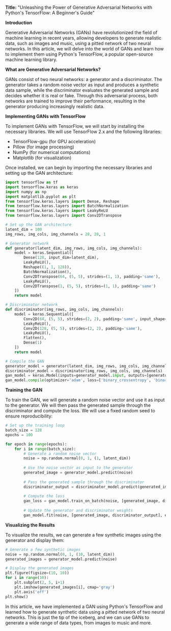 **Title:** "Unleashing the Power of Generative Adversarial Networks with Python's TensorFlow: A Beginner's Guide"

**Introduction**

Generative Adversarial Networks (GANs) have revolutionized the field of machine learning in recent years, allowing developers to generate realistic data, such as images and music, using a pitted network of two neural networks. In this article, we will delve into the world of GANs and learn how to implement them using Python's TensorFlow, a popular open-source machine learning library.

**What are Generative Adversarial Networks?**

GANs consist of two neural networks: a generator and a discriminator. The generator takes a random noise vector as input and produces a synthetic data sample, while the discriminator evaluates the generated sample and decides whether it is real or fake. Through this adversarial process, both networks are trained to improve their performance, resulting in the generator producing increasingly realistic data.

**Implementing GANs with TensorFlow**

To implement GANs with TensorFlow, we will start by installing the necessary libraries. We will use TensorFlow 2.x and the following libraries:

* TensorFlow-gpu (for GPU acceleration)
* Pillow (for image processing)
* NumPy (for numerical computations)
* Matplotlib (for visualization)

Once installed, we can begin by importing the necessary libraries and setting up the GAN architecture:
```python
import tensorflow as tf
import tensorflow.keras as keras
import numpy as np
import matplotlib.pyplot as plt
from tensorflow.keras.layers import Dense, Reshape
from tensorflow.keras.layers import BatchNormalization
from tensorflow.keras.layers import LeakyReLU
from tensorflow.keras.layers import Conv2DTranspose

# Set up the GAN architecture
latent_dim = 100
img_rows, img_cols, img_channels = 28, 28, 1

# Generator network
def generator(latent_dim, img_rows, img_cols, img_channels):
    model = keras.Sequential([
        Dense(128, input_dim=latent_dim),
        LeakyReLU(),
        Reshape((1, 1, 128)),
        BatchNormalization(),
        Conv2DTranspose(64, (5, 5), strides=(1, 1), padding='same'),
        LeakyReLU(),
        Conv2DTranspose(1, (5, 5), strides=(1, 1), padding='same')
    ])
    return model

# Discriminator network
def discriminator(img_rows, img_cols, img_channels):
    model = keras.Sequential([
        Conv2D(64, (5, 5), strides=(2, 2), padding='same', input_shape=(img_rows, img_cols, img_channels)),
        LeakyReLU(),
        Conv2D(128, (5, 5), strides=(2, 2), padding='same'),
        LeakyReLU(),
        Flatten(),
        Dense(1)
    ])
    return model

# Compile the GAN
generator_model = generator(latent_dim, img_rows, img_cols, img_channels)
discriminator_model = discriminator(img_rows, img_cols, img_channels)
gan_model = keras.Model(inputs=generator_model.input, outputs=[generator_model.output, discriminator_model.output])
gan_model.compile(optimizer='adam', loss=['binary_crossentropy', 'binary_crossentropy'])
```
**Training the GAN**

To train the GAN, we will generate a random noise vector and use it as input to the generator. We will then pass the generated sample through the discriminator and compute the loss. We will use a fixed random seed to ensure reproducibility:
```python
# Set up the training loop
batch_size = 128
epochs = 100

for epoch in range(epochs):
    for i in range(batch_size):
        # Generate a random noise vector
        noise = np.random.normal(0, 1, (1, latent_dim))
        
        # Use the noise vector as input to the generator
        generated_image = generator_model.predict(noise)
        
        # Pass the generated sample through the discriminator
        discriminator_output = discriminator_model.predict(generated_image)
        
        # Compute the loss
        gan_loss = gan_model.train_on_batch(noise, [generated_image, discriminator_output])
        
        # Update the generator and discriminator weights
        gan_model.fit(noise, [generated_image, discriminator_output], epochs=1, verbose=0)
```
**Visualizing the Results**

To visualize the results, we can generate a few synthetic images using the generator and display them:
```python
# Generate a few synthetic images
noise = np.random.normal(0, 1, (10, latent_dim))
generated_images = generator_model.predict(noise)

# Display the generated images
plt.figure(figsize=(10, 10))
for i in range(10):
    plt.subplot(2, 5, i+1)
    plt.imshow(generated_images[i], cmap='gray')
    plt.axis('off')
plt.show()
```
In this article, we have implemented a GAN using Python's TensorFlow and learned how to generate synthetic data using a pitted network of two neural networks. This is just the tip of the iceberg, and we can use GANs to generate a wide range of data types, from images to music and more.